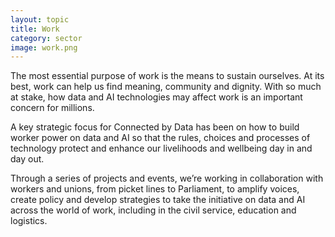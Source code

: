 ```yaml
---
layout: topic
title: Work
category: sector
image: work.png
---
```

The most essential purpose of work is the means to sustain ourselves. At its best, work can help us find meaning, community and dignity. With so much at stake, how data and AI technologies may affect work is an important concern for millions. 

A key strategic focus for Connected by Data has been on how to build worker power on data and AI so that the rules, choices and processes of technology protect and enhance our livelihoods and wellbeing day in and day out. 

Through a series of projects and events, we’re working in collaboration with workers and unions, from picket lines to Parliament, to amplify voices, create policy and develop strategies to take the initiative on data and AI across the world of work, including in the civil service, education and logistics.
